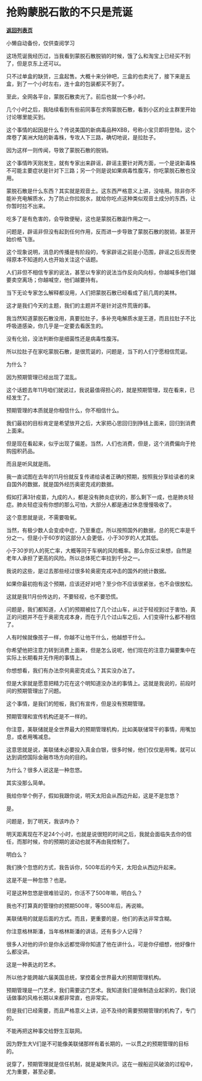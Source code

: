 # 抢购蒙脱石散的不只是荒诞

[**返回列表页**](/gzh/记忆承载3)

小懒自动备份，仅供查阅学习

这场荒诞我经历过，当我看到蒙脱石散脱销的时候，饿了么和淘宝上已经买不到了，但是京东上还可以。  

只不过单盒的缺货，三盒起售。大概十来分钟吧，三盒的也卖光了，接下来是五盒，到了一个小时左右，连十盒的包装都买不到了。  

至此，全网各平台，蒙脱石散卖光了。前后也就一个多小时。

几个小时之后，我陆续看到有些前同事在求购蒙脱石散，看到小区的业主群里开始讨论哪里能买到。

这个事情的起因是什么？传说美国的新病毒品种XBB，号称小宝贝即将登陆，这个席卷了美洲大陆的新毒株，专攻人下三路，确切地说，是拉肚子。  

因为这样一则传闻，导致了蒙脱石散的脱销。  

这个事情昨天刚发生，就有专家出来辟谣，辟谣主要针对两方面，一个是说新毒株不可能主要症状是针对下三路；另一个则是说如果病毒性腹泻，你吃蒙脱石散也没用。  

蒙脱石散是什么东西？其实就是观音土。这东西严格意义上讲，没啥用。除非你不能补充电解质水，为了防止你拉脱水，就给你吃点这种类似观音土成分的东西，让你暂时拉不出来。  

吃多了是有危害的，会导致便秘，这也是蒙脱石散副作用之一。  

问题是，辟谣非但没有起到任何作用，反而进一步导致了蒙脱石散的脱销，甚至开始价格飞涨。  

这个现象说明，消息的传播是有阶段的，专家辟谣之前是小范围，辟谣之后反而使得原本不知道的人也开始关注这个话题。

人们非但不相信专家的说法，甚至以专家的说法当作反向风向标，你越喊多他们越要卖空离场；你越喊空，他们越要持有。  

当下无论专家怎么解释都没用，人们把蒙脱石散已经看成了前几周的美林。

这才是我们今天的主题，我们的主题并不是针对这件荒唐的事。  

我当然知道蒙脱石散没用，真要拉肚子，多补充电解质水是王道，而且拉肚子不比呼吸道感染，你几乎是一定要去看医生的。

没有化验，没法判断你是细菌性还是病毒性腹泻。

所以拉肚子在家吃蒙脱石散，是很荒诞的，问题是，当下的人们宁愿相信荒诞。  

为什么？  

因为预期管理已经出现了混乱。

这个话题去年11月咱们就说过，我说最值得担心的，就是预期管理，现在看来，已经发生了。  

预期管理的本质就是你相信什么，你不相信什么。  

我们最初的目标肯定是希望放开之后，大家把心思回归到挣钱上面来，回归到消费上面来。

但是现在看起来，似乎出现了偏差。当然，人们也消费，但是，这个消费偏向于抢购囤积药品。

而且是听风就是雨。

我一直试图在去年的11月份就反复传递给读者正确的预期，按照我分享给读者的来自国外的数据，就是国外经历奥密克戎的数据。  

假如打满3针疫苗，九成的人，都是没有肺炎症状的，那么剩下一成，也是肺炎轻症。肺炎轻症没有你想的那么可怕，大部分人都是通过休息慢慢吸收了。  

这个意思就是说，不需要吸氧。  

当然，有极少数人会变成中症，乃至重症。所以按照国外的数据，总的死亡率是千分之一。但是小于60岁的这部分人会更低，小于30岁的人尤其低。

小于30岁的人的死亡率，大概等同于车祸的风险概率。那么你反过来想，自然是老年人承担了更高的风险。所以总体死亡率拉到千分之一。

我说的这些，是过去那些经过很多轮奥密克戎冲击的国外的统计数据。

如果你最初抱有这个预期，应该还好对吧？至少你不应该很紧张，也不会很放松。  

这就是我11月份传达的，不要轻视，也不要恐慌。  

问题是，我们都知道，人们的预期被拉了几个过山车，从过于轻视到过于害怕，真正的问题并不在于奥密克戎本身，而在于几个过山车之后，人们变得什么都不相信了。

人有时候就像孩子一样，你越不让他干什么，他越想干什么。

你希望他把注意力转到消费上面来，但是怎么说呢，他们现在的注意力偏要集中在实际上长期看并无作用的事情上。  

你想想看，我们有办法奈何奥密克戎么？其实没办法了。

但是大家就是愿意把精力花在这个明知道没办法的事情上。这就是我说的，前段时间的预期管理出了问题。

这个事情，是我们的短板，我们有宣传，但是没有预期管理。  

预期管理和宣传机构还是不一样的。  

你注意，美联储就是全世界最大的预期管理机构，比如美联储常干的事情，用嘴加息，或者用嘴减息。

这意思就是说，美联储未必要投入真金白银，很多时候，他们仅仅是用嘴，就可以达到调控国际金融市场方向的目的。  

为什么？很多人说这是一种忽悠。  

其实没那么简单。

我给你举个例子，假如我跟你说，明天太阳会从西边升起，这是不是忽悠？  

是。

问题是，到了明天，我该咋办？  

明天距离现在不足24个小时，也就是说很短的时间之后，我就会面临失去你的信任，而那时候，你的预期的波动也就不再由我控制了。  

明白么？  

我们换个忽悠的方式，我告诉你，500年后的今天，太阳会从西边升起来。  

这是不是一种忽悠？也是。  

可是这种忽悠是很难验证的，你活不了500年嘛，明白么？

我也不打算真的管理你的预期500年，等500年后，再说嘛。  

美联储用的就是后面的方式。而且，更重要的是，他们的表达非常含糊。  

你注意格林斯潘，当年格林斯潘的讲话，还有多少人记得？  

很多人对他的评价是你永远都觉得你知道了他在讲什么，可是你仔细想，他好像什么都没讲。

这是一种表达的艺术。  

所以他才能跨越六届美国总统，掌控着全世界最大的预期管理机构。  

预期管理是一门艺术，我们需要这门艺术。我知道我们是做制造业起家的，我们说话做事的风格长期以来都非常直，也非常实。  

但是我们已经需要，而且严格意义上讲，迫不及待的需要预期管理的机构了，专门的。  

不能再把这种事交给野生互联网。

因为野生大V们是不可能像美联储那样有着长期的，一以贯之的预期管理的目标的。

说穿了，预期管理就是信任机制，就是凝聚共识。这在一艘船迎风破浪的过程中，尤为重要，甚至必要。

